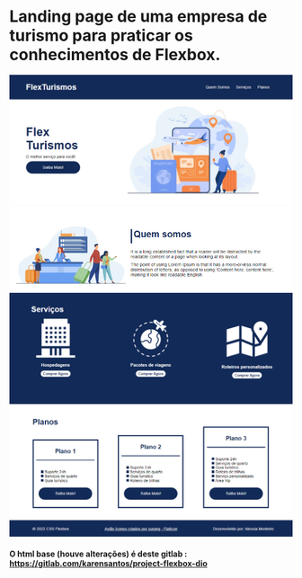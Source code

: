 # Landing page de uma empresa de turismo para praticar os conhecimentos de Flexbox.

![interface do site](./images/interface1.png "interface do site 1")
![interface do site](./images/interface2.png "interface do site 2")
![interface do site](./images/interface3.png "interface do site 3")
![interface do site](./images/interface4.png "interface do site 4")

#### O html base (houve alterações) é deste gitlab : https://gitlab.com/karensantos/project-flexbox-dio

